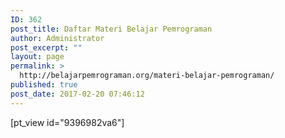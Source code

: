 ```yaml
---
ID: 362
post_title: Daftar Materi Belajar Pemrograman
author: Administrator
post_excerpt: ""
layout: page
permalink: >
  http://belajarpemrograman.org/materi-belajar-pemrograman/
published: true
post_date: 2017-02-20 07:46:12
---
```

[pt_view id="9396982va6"]